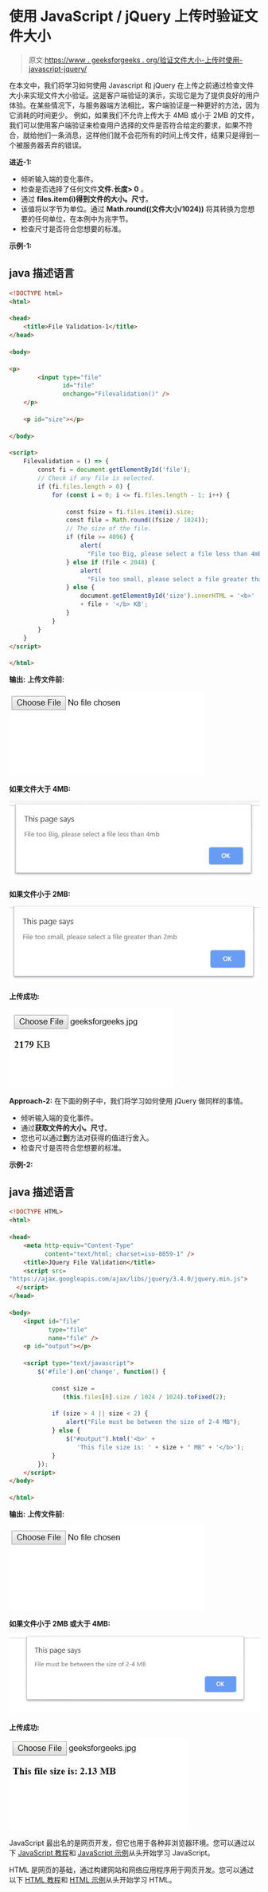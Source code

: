 # 使用 JavaScript / jQuery 上传时验证文件大小

> 原文:[https://www . geeksforgeeks . org/验证文件大小-上传时使用-javascript-jquery/](https://www.geeksforgeeks.org/validation-of-file-size-while-uploading-using-javascript-jquery/)

在本文中，我们将学习如何使用 Javascript 和 jQuery 在上传之前通过检查文件大小来实现文件大小验证。这是客户端验证的演示，实现它是为了提供良好的用户体验。在某些情况下，与服务器端方法相比，客户端验证是一种更好的方法，因为它消耗的时间更少。
例如，如果我们不允许上传大于 4MB 或小于 2MB 的文件，我们可以使用客户端验证来检查用户选择的文件是否符合给定的要求，如果不符合，就给他们一条消息，这样他们就不会花所有的时间上传文件，结果只是得到一个被服务器丢弃的错误。

**进近-1:**

*   倾听输入端的变化事件。
*   检查是否选择了任何文件**文件.长度> 0** 。
*   通过 **files.item(i)得到文件的大小。尺寸**。
*   该值将以字节为单位。通过 **Math.round((文件大小/1024))** 将其转换为您想要的任何单位，在本例中为兆字节。
*   检查尺寸是否符合您想要的标准。

**示例-1:**

## java 描述语言

```html
<!DOCTYPE html>
<html>

<head>
    <title>File Validation-1</title>
</head>

<body>

<p>
        <input type="file"
               id="file" 
               onchange="Filevalidation()" />
    </p>

    <p id="size"></p>

</body>

<script>
    Filevalidation = () => {
        const fi = document.getElementById('file');
        // Check if any file is selected.
        if (fi.files.length > 0) {
            for (const i = 0; i <= fi.files.length - 1; i++) {

                const fsize = fi.files.item(i).size;
                const file = Math.round((fsize / 1024));
                // The size of the file.
                if (file >= 4096) {
                    alert(
                      "File too Big, please select a file less than 4mb");
                } else if (file < 2048) {
                    alert(
                      "File too small, please select a file greater than 2mb");
                } else {
                    document.getElementById('size').innerHTML = '<b>'
                    + file + '</b> KB';
                }
            }
        }
    }
</script>

</html>
```

**输出:**
**上传文件前:**

![](img/08e9df1413f85c047f7b09c59a377993.png)

**如果文件大于 4MB:**

![](img/e2925ff561a1d279408ac7a94c8ff665.png)

**如果文件小于 2MB:**

![](img/aeae93fb10ebc4fb449896cc5cf3704a.png)

**上传成功:**

![](img/aa609c4a91e1d0b6718734df51040e2f.png)

**Approach-2:**
在下面的例子中，我们将学习如何使用 jQuery 做同样的事情。

*   倾听输入端的变化事件。
*   通过**获取文件的大小。尺寸**。
*   您也可以通过**到**方法对获得的值进行舍入。
*   检查尺寸是否符合您想要的标准。

**示例-2:**

## java 描述语言

```html
<!DOCTYPE HTML>
<html>

<head>
    <meta http-equiv="Content-Type" 
          content="text/html; charset=iso-8859-1" />
    <title>JQuery File Validation</title>
    <script src=
"https://ajax.googleapis.com/ajax/libs/jquery/3.4.0/jquery.min.js">
  </script>
</head>

<body>
    <input id="file"
           type="file" 
           name="file" />
    <p id="output"></p>

    <script type="text/javascript">
        $('#file').on('change', function() {

            const size = 
               (this.files[0].size / 1024 / 1024).toFixed(2);

            if (size > 4 || size < 2) {
                alert("File must be between the size of 2-4 MB");
            } else {
                $("#output").html('<b>' +
                   'This file size is: ' + size + " MB" + '</b>');
            }
        });
    </script>
</body>

</html>
```

**输出:**
**上传文件前:**

![](img/08e9df1413f85c047f7b09c59a377993.png)

**如果文件小于 2MB 或大于 4MB:**

![](img/ba27465c7797d33914495e2f412833dc.png)

**上传成功:**

![](img/feb69e3bcba794e850910a1bac4bbbee.png)

JavaScript 最出名的是网页开发，但它也用于各种非浏览器环境。您可以通过以下 [JavaScript 教程](https://www.geeksforgeeks.org/javascript-tutorial/)和 [JavaScript 示例](https://www.geeksforgeeks.org/javascript-examples/)从头开始学习 JavaScript。

HTML 是网页的基础，通过构建网站和网络应用程序用于网页开发。您可以通过以下 [HTML 教程](https://www.geeksforgeeks.org/html-tutorials/)和 [HTML 示例](https://www.geeksforgeeks.org/html-examples/)从头开始学习 HTML。